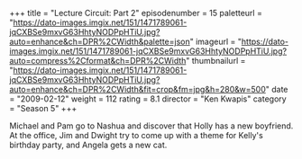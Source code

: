 +++
title = "Lecture Circuit: Part 2"
episodenumber = 15
paletteurl = "https://dato-images.imgix.net/151/1471789061-jqCXBSe9mxvG63HhtyNODPpHTiU.jpg?auto=enhance&ch=DPR%2CWidth&palette=json"
imageurl = "https://dato-images.imgix.net/151/1471789061-jqCXBSe9mxvG63HhtyNODPpHTiU.jpg?auto=compress%2Cformat&ch=DPR%2CWidth"
thumbnailurl = "https://dato-images.imgix.net/151/1471789061-jqCXBSe9mxvG63HhtyNODPpHTiU.jpg?auto=enhance&ch=DPR%2CWidth&fit=crop&fm=jpg&h=280&w=500"
date = "2009-02-12"
weight = 112
rating = 8.1
director = "Ken Kwapis"
category = "Season 5"
+++

Michael and Pam go to Nashua and discover that Holly has a new boyfriend. At the office, Jim and Dwight try to come up with a theme for Kelly's birthday party, and Angela gets a new cat.